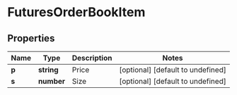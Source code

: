 # FuturesOrderBookItem

## Properties

Name | Type | Description | Notes
------------ | ------------- | ------------- | -------------
**p** | **string** | Price | [optional] [default to undefined]
**s** | **number** | Size | [optional] [default to undefined]

